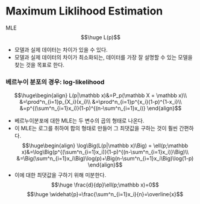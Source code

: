 # Maximum Liklihood Estimation
MLE
$$\huge L(p)$$
- 모델과 실제 데이터는 차이가 있을 수 있다.
- 모델과 실제 데이터의 차이가 최소화되는, 데이터를 가장 잘 설명할 수 있는 모델을 찾는 것을 목표로 한다.
### 베르누이 분포의 경우: log-likelihood
$$\huge\begin{align}
L(p|\mathbb x)&=P_p(\mathbb X = \mathbb x)\\
&=\prod^n_{i=1}p_{X_i}(x_i)\\
&=\prod^n_{i=1}p^{x_i}(1-p)^{1-x_i}\\
&=p^{(\sum^n_{i=1}x_i)}(1-p)^{(n-\sum^n_{i=1}x_i)}
\end{align}$$
- 베르누이분포에 대한 MLE는 두 변수의 곱의 형태로 나온다.
- 이 MLE는 로그를 취하여 합의 형태로 만들어 그 최댓값을 구하는 것이 훨씬 간편하다.
$$\huge\begin{align}
\log\Big(L(p|\mathbb x)\Big) = \ell(p;\mathbb x)&=\log\Big(p^{(\sum^n_{i=1}x_i)}(1-p)^{(n-\sum^n_{i=1}x_i)}\Big)\\
&=\Big(\sum^n_{i=1}x_i\Big)\log(p)+\Big(n-\sum^n_{i=1}x_i\Big)\log(1-p)
\end{align}$$
- 이에 대한 최댓값을 구하기 위해 미분한다.
$$\huge \frac{d}{dp}\ell(p;\mathbb x)=0$$
$$\huge \widehat{p}=\frac{\sum^n_{i=1}x_i}{n}=\overline{x}$$
